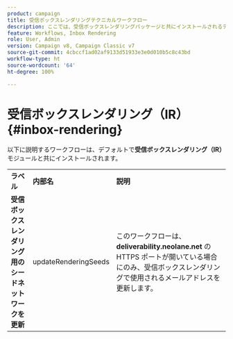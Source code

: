 ```yaml
---
product: campaign
title: 受信ボックスレンダリングテクニカルワークフロー
description: ここでは、受信ボックスレンダリングパッケージと共にインストールされるテクニカルワークフローについて説明します。
feature: Workflows, Inbox Rendering
role: User, Admin
version: Campaign v8, Campaign Classic v7
source-git-commit: 4cbccf1ad02af9133d51933e3e0d010b5c8c43bd
workflow-type: ht
source-wordcount: '64'
ht-degree: 100%

---
```



# 受信ボックスレンダリング（IR）{#inbox-rendering}



以下に説明するワークフローは、デフォルトで&#x200B;**受信ボックスレンダリング（IR）**&#x200B;モジュールと共にインストールされます。

<table> 
 <tbody> 
  <tr> 
   <td> <strong>ラベル</strong><br /> </td> 
   <td> <strong>内部名</strong><br /> </td> 
   <td> <strong>説明</strong><br /> </td> 
  </tr> 
  <tr> 
   <td> <strong>受信ボックスレンダリング用のシードネットワークを更新</strong><br /> </td> 
   <td> <span class="uicontrol">updateRenderingSeeds</span> <br /> </td> 
   <td> このワークフローは、<strong>deliverability.neolane.net</strong> の HTTPS ポートが開いている場合にのみ、受信ボックスレンダリングで使用されるメールアドレスを更新します。<br /> </td> 
  </tr> 
 </tbody> 
</table>


